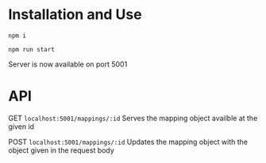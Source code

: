 # Installation and Use
```npm i```  

```npm run start```

Server is now available on port 5001

# API

GET ```localhost:5001/mappings/:id```
Serves the mapping object availble at the given id

POST ```localhost:5001/mappings/:id```
Updates the mapping object with the object given in the request body